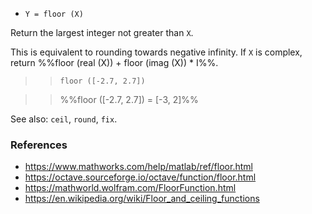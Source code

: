 - `Y = floor (X)`

Return the largest integer not greater than `X`.

This is equivalent to rounding towards negative infinity. If `X` is complex,
return %%floor (real (X)) + floor (imag (X)) \* I%%.

> > `floor ([-2.7, 2.7])`

> > %%floor ([-2.7, 2.7]) = [-3, 2]%%

See also: `ceil`, `round`, `fix`.

### References

- https://www.mathworks.com/help/matlab/ref/floor.html
- https://octave.sourceforge.io/octave/function/floor.html
- https://mathworld.wolfram.com/FloorFunction.html
- https://en.wikipedia.org/wiki/Floor_and_ceiling_functions
